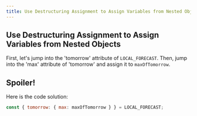 ```yaml
---
title: Use Destructuring Assignment to Assign Variables from Nested Objects
---
```

## Use Destructuring Assignment to Assign Variables from Nested Objects

<!-- The article goes here, in GitHub-flavored Markdown. Feel free to add YouTube videos, images, and CodePen/JSBin embeds  -->
First, let's jump into the 'tomorrow' attribute of `LOCAL_FORECAST`. Then, jump into the 'max' attribute of 'tomorrow' and assign it to `maxOfTomorrow`. 

## Spoiler! 

Here is the code solution:

```javascript
const { tomorrow: { max: maxOfTomorrow } } = LOCAL_FORECAST;
```


